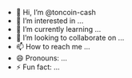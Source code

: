 - 👋 Hi, I’m @toncoin-cash
- 👀 I’m interested in ...
- 🌱 I’m currently learning ...
- 💞️ I’m looking to collaborate on ...
- 📫 How to reach me ...
- 😄 Pronouns: ...
- ⚡ Fun fact: ...

<!---
toncoin-cash/toncoin-cash is a ✨ special ✨ repository because its `README.md` (this file) appears on your GitHub profile.
You can click the Preview link to take a look at your changes.
--->
